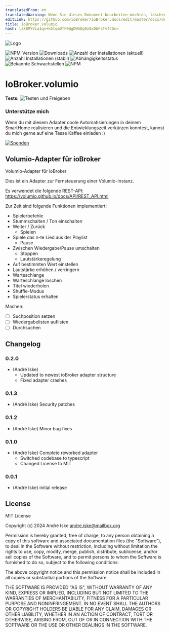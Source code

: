 ```yaml
---
translatedFrom: en
translatedWarning: Wenn Sie dieses Dokument bearbeiten möchten, löschen Sie bitte das Feld "translationsFrom". Andernfalls wird dieses Dokument automatisch erneut übersetzt
editLink: https://github.com/ioBroker/ioBroker.docs/edit/master/docs/de/adapterref/iobroker.volumio/README.md
title: ioBroker.volumio
hash: lzXBMYVia1qv+k5tqmOTF0WgDWGQq9z0xDbFsTvfCDc=
---
```

![Logo](../../../en/adapterref/iobroker.volumio/admin/volumio.png)

![NPM-Version](http://img.shields.io/npm/v/iobroker.volumio.svg)
![Downloads](https://img.shields.io/npm/dm/iobroker.volumio.svg)
![Anzahl der Installationen (aktuell)](http://iobroker.live/badges/volumio-installed.svg)
![Anzahl Installationen (stabil)](http://iobroker.live/badges/volumio-stable.svg)
![Abhängigkeitsstatus](https://img.shields.io/david/a-i-ks/iobroker.volumio.svg)
![Bekannte Schwachstellen](https://snyk.io/test/github/a-i-ks/ioBroker.volumio/badge.svg)
![NPM](https://nodei.co/npm/iobroker.volumio.png?downloads=true)

# IoBroker.volumio
**Tests:** ![Testen und Freigeben](https://github.com/a-i-ks/ioBroker.volumio/workflows/Test%20and%20Release/badge.svg)

### Unterstütze mich
Wenn du mit diesem Adapter coole Automatisierungen in deinem SmartHome realisieren und die Entwicklungszeit verkürzen konntest, kannst du mich gerne auf eine Tasse Kaffee einladen :)

[![Spenden](https://raw.githubusercontent.com/a-i-ks/ioBroker.volumio/master/donate_button.png)](http://paypal.me/iske)

## Volumio-Adapter für ioBroker
Volumio-Adapter für ioBroker

Dies ist ein Adapter zur Fernsteuerung einer Volumio-Instanz.

Es verwendet die folgende REST-API: https://volumio.github.io/docs/API/REST_API.html

Zur Zeit sind folgende Funktionen implementiert:

* Spielerbefehle
* Stummschalten / Ton einschalten
* Weiter / Zurück
    * Spielen
* Spiele das n-te Lied aus der Playlist
    * Pause
* Zwischen Wiedergabe/Pause umschalten
    * Stoppen
    * Lautstärkeregelung
* Auf bestimmten Wert einstellen
* Lautstärke erhöhen / verringern
* Warteschlange
* Warteschlange löschen
* Titel wiederholen
* Shuffle-Modus
* Spielerstatus erhalten

Machen:

- [ ] Suchposition setzen
- [ ] Wiedergabelisten auflisten
- [ ] Durchsuchen

## Changelog
### 0.2.0
 * (André Iske) 
    - Updated to newest ioBroker adapter structure 
    - Fixed adapter crashes

### 0.1.3
* (André Iske) Security patches 

### 0.1.2
* (André Iske) Minor bug fixes 

### 0.1.0
* (André Iske) Complete reworked adapter
    * Switched codebase to typescript
    * Changed License to MIT

### 0.0.1
* (André Iske) initial release

## License
MIT License

Copyright (c) 2024 André Iske <andre.iske@mailbox.org>

Permission is hereby granted, free of charge, to any person obtaining a copy
of this software and associated documentation files (the "Software"), to deal
in the Software without restriction, including without limitation the rights
to use, copy, modify, merge, publish, distribute, sublicense, and/or sell
copies of the Software, and to permit persons to whom the Software is
furnished to do so, subject to the following conditions:

The above copyright notice and this permission notice shall be included in all
copies or substantial portions of the Software.

THE SOFTWARE IS PROVIDED "AS IS", WITHOUT WARRANTY OF ANY KIND, EXPRESS OR
IMPLIED, INCLUDING BUT NOT LIMITED TO THE WARRANTIES OF MERCHANTABILITY,
FITNESS FOR A PARTICULAR PURPOSE AND NONINFRINGEMENT. IN NO EVENT SHALL THE
AUTHORS OR COPYRIGHT HOLDERS BE LIABLE FOR ANY CLAIM, DAMAGES OR OTHER
LIABILITY, WHETHER IN AN ACTION OF CONTRACT, TORT OR OTHERWISE, ARISING FROM,
OUT OF OR IN CONNECTION WITH THE SOFTWARE OR THE USE OR OTHER DEALINGS IN THE
SOFTWARE.